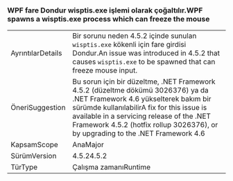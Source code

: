 ### <a name="wpf-spawns-a-wisptisexe-process-which-can-freeze-the-mouse"></a><span data-ttu-id="fe83a-101">WPF fare Dondur wisptis.exe işlemi olarak çoğaltılır.</span><span class="sxs-lookup"><span data-stu-id="fe83a-101">WPF spawns a wisptis.exe process which can freeze the mouse</span></span>

|   |   |
|---|---|
|<span data-ttu-id="fe83a-102">Ayrıntılar</span><span class="sxs-lookup"><span data-stu-id="fe83a-102">Details</span></span>|<span data-ttu-id="fe83a-103">Bir sorunu neden 4.5.2 içinde sunulan <code>wisptis.exe</code> kökenli için fare girdisi Dondur.</span><span class="sxs-lookup"><span data-stu-id="fe83a-103">An issue was introduced in 4.5.2 that causes <code>wisptis.exe</code> to be spawned that can freeze mouse input.</span></span>|
|<span data-ttu-id="fe83a-104">Öneri</span><span class="sxs-lookup"><span data-stu-id="fe83a-104">Suggestion</span></span>|<span data-ttu-id="fe83a-105">Bu sorun için bir düzeltme, .NET Framework 4.5.2 (düzeltme dökümü 3026376) ya da .NET Framework 4.6 yükselterek bakım bir sürümde kullanılabilir</span><span class="sxs-lookup"><span data-stu-id="fe83a-105">A fix for this issue is available in a servicing release of the .NET Framework 4.5.2 (hotfix rollup 3026376), or by upgrading to the .NET Framework 4.6</span></span>|
|<span data-ttu-id="fe83a-106">Kapsam</span><span class="sxs-lookup"><span data-stu-id="fe83a-106">Scope</span></span>|<span data-ttu-id="fe83a-107">Ana</span><span class="sxs-lookup"><span data-stu-id="fe83a-107">Major</span></span>|
|<span data-ttu-id="fe83a-108">Sürüm</span><span class="sxs-lookup"><span data-stu-id="fe83a-108">Version</span></span>|<span data-ttu-id="fe83a-109">4.5.2</span><span class="sxs-lookup"><span data-stu-id="fe83a-109">4.5.2</span></span>|
|<span data-ttu-id="fe83a-110">Tür</span><span class="sxs-lookup"><span data-stu-id="fe83a-110">Type</span></span>|<span data-ttu-id="fe83a-111">Çalışma zamanı</span><span class="sxs-lookup"><span data-stu-id="fe83a-111">Runtime</span></span>|

